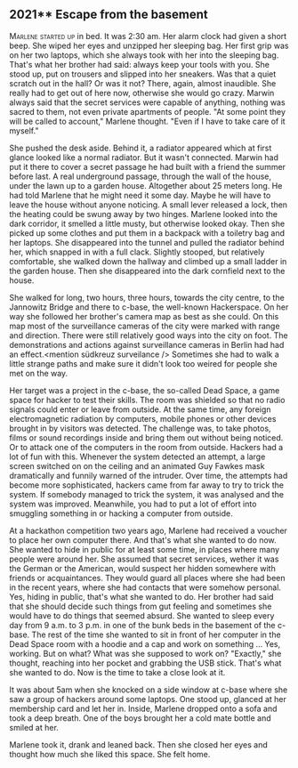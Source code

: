 ## **2021**** Escape from the basement

<span style="font-variant:small-caps;">Marlene started up</span> in bed.
It was 2:30 am.
Her alarm clock had given a short beep.
She wiped her eyes and unzipped her sleeping bag.
Her first grip was on her two laptops, which she always took with her into the sleeping bag.
That's what her brother had said: always keep your tools with you.
She stood up, put on trousers and slipped into her sneakers.
Was that a quiet scratch out in the hall?
Or was it not?
There, again, almost inaudible.
She really had to get out of here now, otherwise she would go crazy.
Marwin always said that the secret services were capable of anything, nothing was sacred to them, not even private apartments of people.
"At some point they will be called to account," Marlene thought.
"Even if I have to take care of it myself."

She pushed the desk aside.
Behind it, a radiator appeared which at first glance looked like a normal radiator.
But it wasn't connected.
Marwin had put it there to cover a secret passage he had built with a friend the summer before last.
A real underground passage, through the wall of the house, under the lawn up to a garden house.
Altogether about 25 meters long.
He had told Marlene that he might need it some day.
Maybe he will have to leave the house without anyone noticing.
A small lever released a lock, then the heating could be swung away by two hinges.
Marlene looked into the dark corridor, it smelled a little musty, but otherwise looked okay.
Then she picked up some clothes and put them in a backpack with a toiletry bag and her laptops.
She disappeared into the tunnel and pulled the radiator behind her, which snapped in with a full clack.
Slightly stooped, but relatively comfortable, she walked down the hallway and climbed up a small ladder in the garden house.
Then she disappeared into the dark cornfield next to the house.

She walked for long, two hours, three hours, towards the city centre, to the Jannowitz Bridge and there to c-base, the well-known Hackerspace.
On her way she followed her brother's camera map as best as she could.
On this map most of the surveillance cameras of the city were marked with range and direction.
There were still relatively good ways into the city on foot.
The demonstrations and actions against surveillance cameras in Berlin had had an effect.<mention südkreuz surveilance />
Sometimes she had to walk a little strange paths and make sure it didn't look too weired for people she met on the way.

Her target was a project in the c-base, the so-called Dead Space, a game space for hacker to test their skills.
The room was shielded so that no radio signals could enter or leave from outside.
At the same time, any foreign electromagnetic radiation by computers, mobile phones or other devices brought in by visitors was detected.
The challenge was, to take photos, films or sound recordings inside and bring them out without being noticed.
Or to attack one of the computers in the room from outside.
Hackers had a lot of fun with this.
Whenever the system detected an attempt, a large screen switched on on the ceiling and an animated Guy Fawkes mask <mention V as Vendeta>dramatically and funnily warned of the intruder.
Over time, the attempts had become more sophisticated, hackers came from far away to try to trick the system.
If somebody managed to trick the system, it was analysed and the system was improved.
Meanwhile, you had to put a lot of effort into smuggling something in or hacking a computer from outside.

At a hackathon competition two years ago, Marlene had received a voucher to place her own computer there.
And that's what she wanted to do now.
She wanted to hide in public for at least some time, in places where many people were around her.
She assumed that secret services, wether it was the German or the American, would suspect her hidden somewhere with friends or acquaintances.
They would guard all places where she had been in the recent years, where she had contacts that were somehow personal.
Yes, hiding in public, that's what she wanted to do.
Her brother had said that she should decide such things from gut feeling and sometimes she would have to do things that seemed absurd.
She wanted to sleep every day from 9 a.m. to 3 p.m. in one of the bunk beds in the basement of the c-base.
The rest of the time she wanted to sit in front of her computer in the Dead Space room with a hoodie and a cap and work on something ...
Yes, working.
But on what?
What was she supposed to work on?
"Exactly," she thought, reaching into her pocket and grabbing the USB stick.
That's what she wanted to do.
Now is the time to take a close look at it.

It was about 5am when she knocked on a side window at c-base where she saw a group of hackers around some laptops.
One stood up, glanced at her membership card and let her in.
Inside, Marlene dropped onto a sofa and took a deep breath.
One of the boys brought her a cold mate bottle and smiled at her.

Marlene took it, drank and leaned back.
Then she closed her eyes and thought how much she liked this space.
She felt home.
